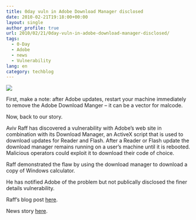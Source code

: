 ```yaml
---
title: 0day vuln in Adobe Download Manager disclosed
date: 2010-02-21T19:18:00+00:00
layout: single
author_profile: true
url: 2010/02/21/0day-vuln-in-adobe-download-manager-disclosed/
tags:
  - 0-Day
  - Adobe
  - news
  - Vulnerability
lang: en
category: techblog
---
```

<div>
  <a href="http://1.bp.blogspot.com/_vaUVXcmC3OI/S4F_NCZJZOI/AAAAAAAAA-Q/Em4Z8gqPkFI/s1600-h/calc.png" imageanchor="1"><img border="0" src="http://1.bp.blogspot.com/_vaUVXcmC3OI/S4F_NCZJZOI/AAAAAAAAA-Q/Em4Z8gqPkFI/s640/calc.png" /></a>
</div>

First, make a note: after Adobe updates, restart your machine immediately to remove the Adobe Download Manger – it can be a vector for malcode.

Now, back to our story.

Aviv Raff has discovered a vulnerability with Adobe’s web site in combination with its Download Manager, an ActiveX script that is used to download updates for Reader and Flash. After a Reader or Flash update the download manager remains running on a user’s machine until it is rebooted. Malicious operators could exploit it to download their code of choice.

Raff demonstrated the flaw by using the download manager to download a copy of Windows calculator.

He has notified Adobe of the problem but not publically disclosed the finer details vulnerability.

Raff’s blog post <a href="http://aviv.raffon.net/2010/02/18/SkeletonsInAdobesSecurityCloset.aspx" target="_blank">here</a>.

News story <a href="http://www.ecommerce-journal.com/node/27022" target="_blank">here</a>.